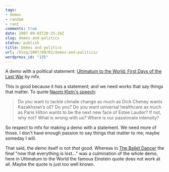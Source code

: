 ```yaml
---
tags:
- demos
- random
- rant
comments: true
date: 2007-09-03T20:25:24Z
slug: demos-and-politics
status: publish
title: Demos and politics
url: /blog/2007/09/03/demos-and-politics/
wordpress_id: "135"
---
```


A demo with a political statement: [Ultimatum to the World: First Days of the Last War](http://pouet.net/prod.php?which=31735) by mfx.

This is good because it _has_ a statement; and we need works that say things that matter. To quote [Naomi Klein's speech](http://www.commondreams.org/archive/2007/08/16/3219/):



> Do you want to tackle climate change as much as Dick Cheney wants Kazakhstan’s oil? Do you? Do you want universal healthcare as much as Paris Hilton wants to be the next new face of Estee Lauder? If not, why not? What is wrong with us? Where is our passionate intensity?



So respect to mfx for making a demo with a statement. We need more of those. I don't have enough passion to say things that matter to me; maybe someday I will.

That said, the demo itself is not _that_ good. Whereas in [The Ballet Dancer](http://pouet.net/prod.php?which=19023) the final "now that everything is lost..." was a culmination of the whole demo, here in Ultimatum to the World the famous Einstein quote does not work at all. Maybe the quote is just too well known.
